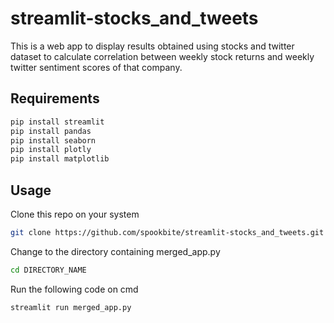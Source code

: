# streamlit-stocks_and_tweets

This is a web app to display results obtained using stocks and twitter dataset to calculate correlation between weekly stock returns and weekly twitter sentiment scores of that company.

## Requirements

```bash
pip install streamlit
pip install pandas
pip install seaborn
pip install plotly
pip install matplotlib
```

## Usage

Clone this repo on your system 

```bash
git clone https://github.com/spookbite/streamlit-stocks_and_tweets.git
```

Change to the directory containing merged_app.py

```bash
cd DIRECTORY_NAME
```

Run the following code on cmd

```bash
streamlit run merged_app.py
```

